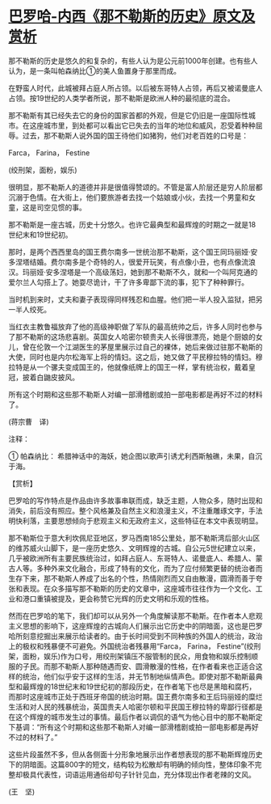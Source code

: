# [巴罗哈-内西《那不勒斯的历史》原文及赏析](https://www.vrrw.net/wx/12216.html)

那不勒斯的历史是悠久的和复杂的，有些人认为是公元前1000年创建。也有些人认为，是一条叫帕森纳比①的美人鱼置身于那里而成。

在野蛮人时代，此城被拜占庭人所占领。以后被东哥特人占领，再后又被诺曼底人占领。按19世纪的人类学者所说，那不勒斯是欧洲人种的最彻底的混合。

那不勒斯有其已经失去它的身份的国家首都的外观，但是它仍旧是一座国际性城市。在这座城市里，到处都可以看出它已失去的当年的地位和威风，忍受着种种屈辱。过去，那不勒斯人说外国的国王待他们如猪狗，他们对老百姓的口号是：

Farca， Farina， Festine

(绞刑架，面粉，娱乐)



很明显，那不勒斯人的道德并非是很值得赞颂的。不管是富人阶层还是穷人阶层都沉溺于色情。在大街上，他们要旅游者去找一个姑娘或小伙，去找一个男童和女童，这是司空见惯的事。

那不勒斯是一座古城，历史十分悠久。也许它最典型和最辉煌的时期之一就是18世纪末和19世纪初。

那时，是两个西西里岛的国王费尔南多一世统治那不勒斯，这个国王同玛丽娅·安多涅塔结婚。费尔南多是个奇特的人，很爱开玩笑，有点像小丑，也有点像流浪汉。玛丽娅·安多涅塔是一个高级荡妇，她到那不勒斯不久，就和一个叫阿克通的爱尔兰人勾搭上了。她耍尽诡计，干了许多卑鄙下流的事，犯下了种种罪行。

当时机到来时，丈夫和妻子表现得同样残忍和血腥。他们把一半人投入监狱，把另一半人绞死。

当红衣主教鲁福放弃了他的高级神职做了军队的最高统帅之后，许多人同时也参与了那不勒斯的这场悲喜剧。英国女人哈密尔顿贵夫人长得很漂亮，她是个厨娘的女儿，曾在伦敦一个江湖医生的茅屋里展示过自己的裸体，她后来做过驻那不勒斯的大使，同时也是内尔松海军上将的情妇。这之后，她又做了平民穆拉特的情妇。穆拉特是从一个骡夫变成国王的，他就像纸牌上的国王一样，掌有统治权，戴着皇冠，披着白鼬皮披风。

所有这个时期和这些那不勒斯人对编一部滑稽剧或拍一部电影都是再好不过的材料了。

(蒋宗曹　译)

注释：

① 帕森纳比： 希腊神话中的海妖，她企图以歌声引诱尤利西斯触礁，未果，自沉于海。

【赏析】

巴罗哈的写作特点是作品由许多故事串联而成，缺乏主题，人物众多，随时出现和消失，前后没有照应。整个风格兼及自然主义和浪漫主义，不注重雕琢文字，手法明快利落，主要思想倾向于悲观主义和无政府主义，这些特征在本文中表现明显。

那不勒斯位于意大利坎佩尼亚地区，罗马西南185公里处，那不勒斯湾后部火山区的维苏威火山脚下，是一座历史悠久、文明辉煌的古城。自公元5世纪建立以来，几乎被欧洲所有主要民族统治过，如拜占庭人、东哥特人、诺曼底人、希腊人、蒙古人等。多种外来文化融合，形成了特有的文化，而为了应付频繁更替的统治者而生存下来，那不勒斯人养成了出名的个性，热情刚烈而又自由散漫，圆滑而善于夸张和表现。在众多描写那不勒斯的历史的文章中，这座城市往往作为一个文化、工业和港口重镇被提及，更会称赞它光辉的历史文明和乐观的性格。

然而在巴罗哈的笔下，我们却可以从另外一个角度解读那不勒斯。在作者本人悲观主义思想的影响下，这座辉煌的古城向人们展示出它历史中的阴暗面，这也是巴罗哈所刻意挖掘出来展示给读者的。由于长时间受到不同种族的外国人的统治，政治上的极权和残暴便不可避免。外国统治者残暴用“Farca， Farina， Festine”(绞刑架，面粉，娱乐)作为口号，用绞刑架镇压不服管制的民众，用食物和娱乐控制顺服的子民。而那不勒斯人那种随遇而安、圆滑散漫的性格，在作者看来也正适合这样的统治，他们似乎安于这样的生活，并无节制地纵情声色。即使对那不勒斯最典型和最辉煌的18世纪末和19世纪初的那段历史，在作者笔下也尽是黑暗和腐朽，而那时这座城市正处于西班牙帝国的统治时期。国王费尔南多和王后玛丽娅的糜烂生活和对人民的残暴统治，英国贵夫人哈密尔顿和平民国王穆拉特的卑鄙行径都是在这个辉煌的城市发生过的事情。最后作者以调侃的语气为他心目中的那不勒斯定下基调：“所有这个时期和这些那不勒斯人对编一部滑稽剧或拍一部电影都是再好不过的材料了。”

这些片段虽然不多，但从各侧面十分形象地展示出作者想表现的那不勒斯辉煌历史下的阴暗面。这篇800字的短文，结构较为松散却有明确的倾向性，整体印象不完整却极具代表性，词语运用通俗却句子针针见血，充分体现出作者老辣的文风。

(王　坚)

